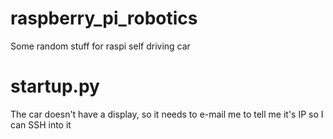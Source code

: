 # raspberry_pi_robotics
Some random stuff for raspi self driving car

# startup.py

The car doesn't have a display, so it needs to e-mail me to tell me it's IP so I can SSH into it
